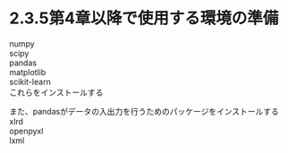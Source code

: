 # 2.3.5第4章以降で使用する環境の準備

numpy<br>
scipy<br>
pandas<br>
matplotlib<br>
scikit-learn<br>
これらをインストールする<br>

また、pandasがデータの入出力を行うためのパッケージをインストールする<br>
xlrd<br>
openpyxl<br>
lxml<br>

